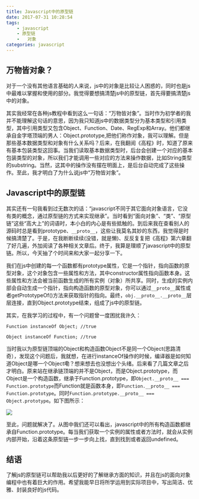 ```yaml
---
title: Javascript中的原型链
date: 2017-07-31 10:28:54
tags:
	- javascript
	- 原型链
	-	对象
categories: javascript
---
```


## 万物皆对象？

对于一个没有其他语言基础的人来说，js中的对象是比较让人困惑的，同时也是js中最难以掌握和使用的部分。我觉得要想搞清楚js中的原型链，首先得要搞清楚js中的对象。

其实我经常在各种js教程中看到这么一句话：“万物皆对象”。当时作为初学者的我并不能理解这句话的意思，因为我只知道js中的数据类型分为基本类型和引用类型，其中引用类型又包含Object、Function、Date、RegExp和Array。他们都继承自金字塔顶端的男人：Object.prototype,把他们称作对象，我可以理解。但是那些基本数据类型和对象有什么关系吗？后来，在我翻阅《高程》时，知道了原来有基本包装类型这回事。当我们读取基本数据类型时，后台会创建一个对应的基本包装类型的对象，所以我们才能调用一些对应的方法来操作数据，比如String类型的substring。当然，这其中的操作没有摆在明面上，是后台自动完成了这些操作。至此，我才明白了为什么说js中“万物皆对象”。

<!-- more -->

## Javascript中的原型链

其实还有一句我看到过无数次的话：“javascript不同于其它面向对象语言，它没有类的概念，通过原型链的方式来实现继承”。当时看到“面向对象”、“类”、“原型链”这些“高大上”的词语时，本小白的内心是有些抵触的。到后来我在查看别人的源码时总是看到prototype、`__proto__`，这些让我莫名其妙的东西，我觉得是时候搞清楚了。于是，在我断断续续(没错，就是懒)、反反复复把《高程》第六章翻了好几遍，外加阅读了各种相关文章后。终于，我算是理顺了javascript中的原型链。所以，今天抽了个时间来和大家一起分享一下。

我们在js中创建的每一个函数都有prototype属性，它是一个指针，指向函数的原型对象，这个对象包含一些属性和方法，其中constructor属性指向函数本身。这些属性和方法会被当前函数生成的所有实例（对象）所共享。同时，生成的实例内部会自动生成一个指针，指向构造函数的原型对象，你可以通过`__proto__`属性或者getPrototypeOf()方法来获取指针的指向。最终，`obj.__proto__.__proto__`层层连接，直到Object.prototype结束，组成了js中的原型链。

其实，在我学习的过程中，有一个问题曾一度困扰我许久：

```
Function instanceOf Object; //true

Object instanceOf Function; //true
```

当时我以为原型链顶端的Object和构造函数Object不是同一个Object(思路清奇），发现这个问题后，我就想，在进行instanceOf操作的时候，编译器是如何知道Object是哪一个Object嘞？想来想去也没想出个头绪。后来看了几篇文章之后才明白。原来站在继承链顶端的并不是Object，而是Object.prototype，而Object是一个构造函数，继承于Function.prototype，即`Object.__proto__ === Function.prototype`而Function就是函数本身，即`Function.__proto__ === Function.prototype`。同时`Function.prototype.__proto__ === Object.prototype`。如下图所示：

![](https://camo.githubusercontent.com/b8806bd76878881e7f843b0e77643aff26594ecf/687474703a2f2f3773626e62612e636f6d312e7a302e676c622e636c6f7564646e2e636f6d2f6769746875622d6a732d70726f746f747970652e6a7067)

至此，问题就解决了。从图中我们还可以看出，javascript中的所有构造函数都继承自Function.prototype。每当我们获取一个实例的属性或者方法时，就会从实例内部开始，沿着这条原型链一步一步向上找，直到找到或者返回undefined。

## 结语

了解js的原型链可以帮助我以后更好的了解继承方面的知识，并且在js的面向对象编程中也有着巨大的作用。希望我能早日将所学运用到实际项目中，写出简洁、优雅、封装良好的js代码。